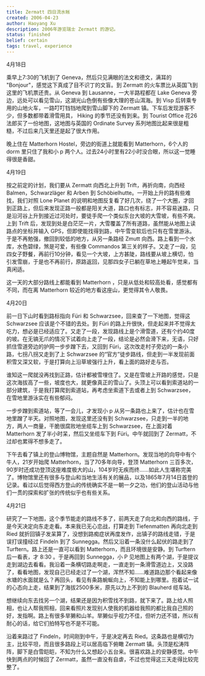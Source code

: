 ```yaml
---
title: Zermatt 四日流水帐
created: 2006-04-23
author: Haoyang Xu
description: 2006年游览瑞士 Zermatt 的游记。
status: finished
belief: certain
tags: travel, experience
---
```


<!-- Status choices are: links, notes, draft, in progress, finished -->
<!-- belief tags are: certain, highly likely, likely, possible, unlikely, highly unlikely, remote, impossible -->

4月18日

乘早上7:30的飞机到了 Geneva，然后只见满眼的法文和德文，满耳的 "Bonjour"，感觉这下真成了目不识丁的文盲。到 Zermatt 的火车票比从英国飞到这里的飞机票还贵。从 Geneva 到 Lausanne，一大半路程都在 Lake Geneva 旁边，远处可以看见雪山，这湖光山色倒有些像大理的苍山洱海。到 Visp 后转乘专用的山地火车，一路叮叮铛铛地爬到雪山脚下的 Zermatt 镇。下车后发现游客不少，但多数都带着滑雪用具， Hiking 的季节还没有到来。到 Tourist Office 花26法郎买了一份地图，这地图与英国的 Ordinate Survey 系列地图比起来很是粗糙，不过后来几天里还是起了很大作用。

晚上住在 Matterhorn Hostel，旁边的街道上就能看到 Matterhorn，6个人的 dorm 里只住了我和小 p 两个人。过去24小时里有22小时没合眼，所以这一觉睡得很是香甜。

4月19日

按之前定的计划，我们要从 Zermatt 向西北上升到 Trift，再折向南，向西经 Balmen，Schwarzläger 和 Arben 到 Schöbielhutte。一开始上升的路有些难找，我们对照 Lone Planet 的说明和地图反复看了好几次，绕了一个大圈，才回到正路上，但后来发现正路一般都是阳关大道，路口也有标志，并不容易迷路，只是沿河谷上升到接近过河处时，要徒手爬一个类似东台大坡的大雪坡，有些不爽。上到 Trift 后，发现到处是白茫茫一片，大雪覆盖了所有道路，虽然能从地图上读路点的坐标并输入 GPS，但即使能找得到路，中午雪变软后也只有在雪里游泳。于是不再勉强，撤回到较低的地方，从另一条路经 Zmutt 向西。路上看到一个水库，水色碧绿，煞是可爱，有些像 Commandos 第三关的样子。又走了一段，见四女子野餐，再前行10分钟，看见一个大坡，上方甚陡，路线要从坡上横切，怕引发雪崩，于是也不再前行，原路返回，见那四女子已躺在草地上睡起午觉来，当真闲适。

这一天的大部分路线上都能看到 Matterhorn ，只是从低处和较高处看，感觉都有不同，而在离 Matterhorn 较近的地方看这座山，更觉得其令人敬畏。

4月20日

前一日下山时看到路标指向 Füri 和 Schwarzsee，回来查了一下地图，觉得这 Schwarzsee 应该是个不错的去处。到 Füri 的路上升很快，但走起来并不觉得太吃力，想必是已经适应了。又走了一段，发现路线上是个滑雪道，还有个约40度的坡。在无镐无爪的情况下试着向上走了一段，结论是必然会滑下来，无语，只好抓住雪道旁边的护网一步步蹭下去，又回到 Füri，这次改走村子旁边的一条小路，七拐八拐又走到了上 Schwarzsee 的“官方”徒步路线，但走到一半发现前面积雪又深又软，于是打算向上沿草坡强行上升，看上面的路好走与否。

谁知这一爬就没再找到正路，估计都被雪埋住了。又是在雪坡上开路的感觉，只是这次海拔高了一些，坡度也大，就更像真正的雪山了。头顶上可以看到索道站的一部分建筑，于是我打算爬到索道站，再考虑坐索道下去或者上到 Schwarzsee，在雪地里游泳实在有些郁闷。

一步步蹭到索道站，等了一会儿，才发现小 p 从另一条路也上来了，估计也在雪地里蹭了半天。对照地图，发现这里还没有到 Schwarzsee，只走到一半的地方，两人一商量，干脆很腐败地坐缆车上到 Schwarzsee，在上面对着 Matterhorn 发了半小时呆，然后又坐缆车下到 Füri。中午就回到了 Zermatt，不过却也累得不想多走了。

下午去看了镇上的登山博物馆，主题自然是 Matterhorn。发现当地的向导中有个牛人，21岁开始爬 Matterhorn，当了70多年向导，登顶 Matterhorn 三百多次，90岁时还成功登顶这座难度极大的山，104岁时无疾而终……如此人生堪称完美了。博物馆里还有很多与登山和当地生活有关的展品，以及1865年7月14日首登的记录。看过以后觉得西方登山的传统确实不是一朝一夕之功，他们的登山活动与他们一贯的探索和扩张的传统似乎也有些关系。

4月21日

研究了一下地图，这个季节能走的路线不多了，前两天走了向北和向西的路线，于是今天决定向东走走看。本来我已无心恋战，打算走到 Tiefenmatten 再向北走到 Ried 就折回镇子发呆算了，没想到路痴症状再度发作，出镇子的路线走错，于是误打误撞经过 Findeln 到了 Sunnegga。然后又沿着一条没什么起伏的路走到了 Turftern。路上还是一直可以看到 Matterhorn，而且环境很是安静。到 Turftern 后一看表，才 8:30 。于是再回到 Sunnegga，小 P 见地图上有两个湖，于是提议走到湖边去看看。我沿着一条横切路走啊走，一直走到一条滑雪道边上，又没路了，看看地图，发现自己已经走过了一个湖，浑然不知……难道路边那个看起来像水塘的水面就是么？再回头，看见有条路蜿蜒向上，不知能上到哪里。抱着试一试的心态向上走，结果到了海拔2500多米，原先以为上不到的 Blauherd 缆车站。

想继续向东去找另一个湖，结果还是因为积雪找不到路，就下来了。路上给人照相，也让人帮我照相，回来看照片发现别人使我的机器给我照的都比我自己照的好，发指啊。路上有很多旱獭和山羊。旱獭似乎视力不佳，但听力还不错，所以有耐心的话，给它们拍特写也不是不可能。

沿着来路过了 Findeln，时间刚到中午，于是决定再去 Ried。这条路也是横切为主，比较平坦，而且很多路段上可以居高临下俯瞰 Zermatt 镇。头顶是松涛阵阵，脚下是白雪皑皑，不知为什么又想起小五台来。很喜欢路上的安静感觉。中午快到两点的时候回了 Zermatt，虽然一直没有自虐，不过也觉得这三天走得比较完整了。
